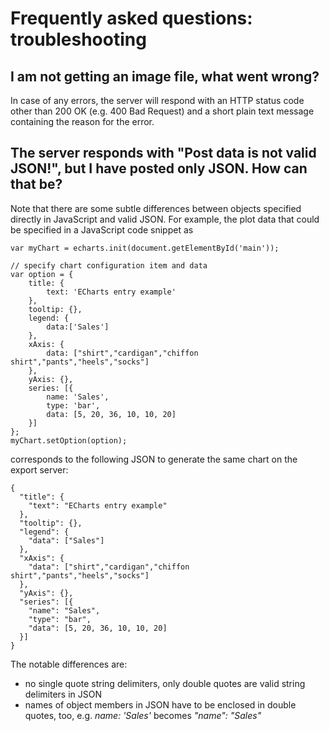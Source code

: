 # Frequently asked questions: troubleshooting

## I am not getting an image file, what went wrong?

In case of any errors, the server will respond with an HTTP status code other
than 200 OK (e.g. 400 Bad Request) and a short plain text message containing the
reason for the error.

## The server responds with "Post data is not valid JSON!", but I have posted only JSON. How can that be?

Note that there are some subtle differences between objects specified directly
in JavaScript and valid JSON. For example, the plot data that could be specified
in a JavaScript code snippet as

    var myChart = echarts.init(document.getElementById('main'));

    // specify chart configuration item and data
    var option = {
        title: {
            text: 'ECharts entry example'
        },
        tooltip: {},
        legend: {
            data:['Sales']
        },
        xAxis: {
            data: ["shirt","cardigan","chiffon shirt","pants","heels","socks"]
        },
        yAxis: {},
        series: [{
            name: 'Sales',
            type: 'bar',
            data: [5, 20, 36, 10, 10, 20]
        }]
    };
    myChart.setOption(option);

corresponds to the following JSON to generate the same chart on the export
server:

    {
      "title": {
        "text": "ECharts entry example"
      },
      "tooltip": {},
      "legend": {
        "data": ["Sales"]
      },
      "xAxis": {
        "data": ["shirt","cardigan","chiffon shirt","pants","heels","socks"]
      },
      "yAxis": {},
      "series": [{
        "name": "Sales",
        "type": "bar",
        "data": [5, 20, 36, 10, 10, 20]
      }]
    }

The notable differences are:

* no single quote string delimiters, only double quotes are valid string
  delimiters in JSON
* names of object members in JSON have to be enclosed in double quotes, too,
  e.g. _name: 'Sales'_ becomes _"name": "Sales"_
